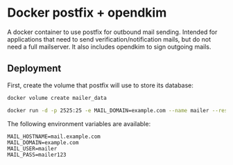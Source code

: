 # Docker postfix + opendkim
A docker container to use postfix for outbound mail sending. Intended for applications that need to send verification/notification mails, but do not need a full mailserver.
It also includes opendkim to sign outgoing mails.

## Deployment

First, create the volume that postfix will use to store its database:
```bash
docker volume create mailer_data
```
```bash
docker run -d -p 2525:25 -e MAIL_DOMAIN=example.com --name mailer --restart=always -v mailer_data:/data as247/postfix:latest
```

The following environment variables are available:
    
```dotenv
MAIL_HOSTNAME=mail.example.com
MAIL_DOMAIN=example.com
MAIL_USER=mailer
MAIL_PASS=mailer123
```